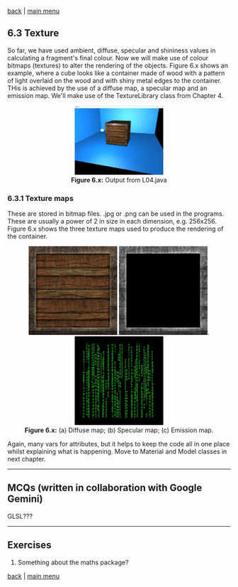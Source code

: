 [back](ch6.md) | [main menu](../README.md)
 
## 6.3 Texture

So far, we have used ambient, diffuse, specular and shininess values in calculating a fragment's final colour. Now we will make use of colour bitmaps (textures) to alter the rendering of the objects. Figure 6.x shows an example, where a cube looks like a container made of wood with a pattern of light overlaid on the wood and with shiny metal edges to the container. THis is achieved by the use of a diffuse map, a specular map and an emission map. We'll make use of the TextureLibrary class from Chapter 4.

<p align="center">
  <img src="ch6_img/ch6_3_L04_cube.jpg" alt="a container" width="200"><br>
  <strong>Figure 6.x:</strong> Output from L04.java
</p>

### 6.3.1 Texture maps

These are stored in bitmap files. .jpg or .png can be used in the programs. These are usually a power of 2 in size in each dimension, e.g. 256x256. Figure 6.x shows the three texture maps used to produce the rendering of the container.

<p align="center">
  <img src="ch6_img/container2.jpg" alt="diffuse map" width="200">.<img src="ch6_img/container2_specular.jpg" alt="specular map" width="200">.<img src="ch6_img/matrix.jpg" alt="emission map" width="200"><br>
  <strong>Figure 6.x:</strong> (a) Diffuse map; (b) Specular map; (c) Emission map.
</p>


Again, many vars for attributes, but it helps to keep the code all in one place whilst explaining what is happening. Move to Material and Model classes in next chapter.


---

## MCQs (written in collaboration with Google Gemini)

GLSL???

---

## Exercises

1. Something about the maths package?


[back](ch6.md) | [main menu](../README.md)